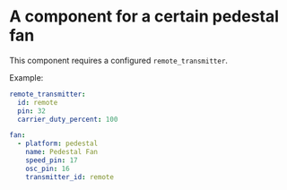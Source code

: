# A component for a certain pedestal fan

This component requires a configured `remote_transmitter`.

Example:
```yaml
remote_transmitter:
  id: remote
  pin: 32
  carrier_duty_percent: 100

fan:
  - platform: pedestal
    name: Pedestal Fan
    speed_pin: 17
    osc_pin: 16
    transmitter_id: remote
```
